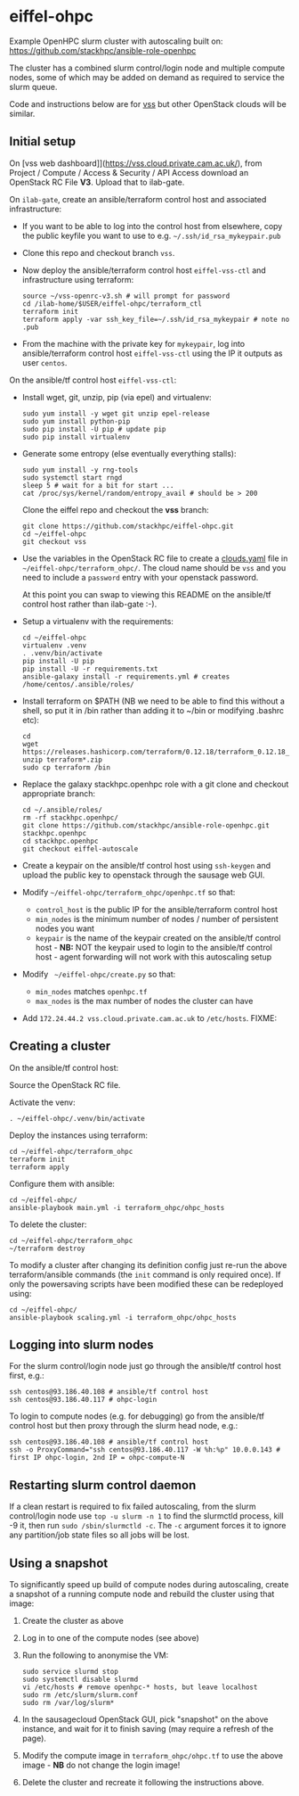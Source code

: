 # eiffel-ohpc

Example OpenHPC slurm cluster with autoscaling built on:
https://github.com/stackhpc/ansible-role-openhpc

The cluster has a combined slurm control/login node and multiple compute nodes, some of which may be added on demand as required to service the slurm queue.

Code and instructions below are for [vss](https://vss.cloud.private.cam.ac.uk/) but other OpenStack clouds will be similar.

## Initial setup

On [vss web dashboard]](https://vss.cloud.private.cam.ac.uk/), from Project / Compute / Access & Security / API Access download an OpenStack RC File **V3**. Upload that to ilab-gate.

On `ilab-gate`, create an ansible/terraform control host and associated infrastructure:
- If you want to be able to log into the control host from elsewhere, copy the public keyfile you want to use to e.g. `~/.ssh/id_rsa_mykeypair.pub`
- Clone this repo and checkout branch `vss`.
- Now deploy the ansible/terraform control host `eiffel-vss-ctl` and infrastructure using terraform:

  ```shell
  source ~/vss-openrc-v3.sh # will prompt for password
  cd /ilab-home/$USER/eiffel-ohpc/terraform_ctl
  terraform init
  terraform apply -var ssh_key_file=~/.ssh/id_rsa_mykeypair # note no .pub
  ```
- From the machine with the private key for `mykeypair`, log into ansible/terraform control host `eiffel-vss-ctl` using the IP it outputs as user `centos`.

On the ansible/tf control host `eiffel-vss-ctl`:

- Install wget, git, unzip, pip (via epel) and virtualenv:

  ```shell
  sudo yum install -y wget git unzip epel-release
  sudo yum install python-pip
  sudo pip install -U pip # update pip
  sudo pip install virtualenv
  ```

- Generate some entropy (else eventually everything stalls):

  ```shell
  sudo yum install -y rng-tools
  sudo systemctl start rngd
  sleep 5 # wait for a bit for start ...
  cat /proc/sys/kernel/random/entropy_avail # should be > 200
  ```

  Clone the eiffel repo and checkout the **vss** branch:

  ```shell
  git clone https://github.com/stackhpc/eiffel-ohpc.git 
  cd ~/eiffel-ohpc
  git checkout vss
  ```

- Use the variables in the OpenStack RC file to create a [clouds.yaml](https://docs.openstack.org/openstacksdk/latest/user/config/configuration.html) file in `~/eiffel-ohpc/terraform_ohpc/`. The cloud name should be `vss` and you need to include a `password` entry with your openstack password.


  At this point you can swap to viewing this README on the ansible/tf control host rather than ilab-gate :-).

- Setup a virtualenv with the requirements:

  ```shell
  cd ~/eiffel-ohpc
  virtualenv .venv
  . .venv/bin/activate
  pip install -U pip
  pip install -U -r requirements.txt
  ansible-galaxy install -r requirements.yml # creates /home/centos/.ansible/roles/
  ```

- Install terraform on $PATH (NB we need to be able to find this without a shell, so put it in /bin rather than adding it to ~/bin or modifying .bashrc etc):

  ```shell
  cd
  wget https://releases.hashicorp.com/terraform/0.12.18/terraform_0.12.18_linux_amd64.zip
  unzip terraform*.zip
  sudo cp terraform /bin
  ```

- Replace the galaxy stackhpc.openhpc role with a git clone and checkout appropriate branch:

  ```shell
  cd ~/.ansible/roles/
  rm -rf stackhpc.openhpc/
  git clone https://github.com/stackhpc/ansible-role-openhpc.git stackhpc.openhpc
  cd stackhpc.openhpc
  git checkout eiffel-autoscale
  ```

- Create a keypair on the ansible/tf control host using `ssh-keygen` and upload the public key to openstack through the sausage web GUI.

- Modify  `~/eiffel-ohpc/terraform_ohpc/openhpc.tf` so that:

    - `control_host` is the public IP for the ansible/terraform control host
    - `min_nodes` is the minimum number of nodes / number of persistent nodes you want
    - `keypair` is the name of the keypair created on the ansible/tf control host - **NB:** NOT the keypair used to login 
      to the ansible/tf control host - agent forwarding will not work with this autoscaling setup
    
- Modify ` ~/eiffel-ohpc/create.py` so that:

    - `min_nodes` matches `openhpc.tf`
    - `max_nodes` is the max number of nodes the cluster can have

- Add `172.24.44.2 vss.cloud.private.cam.ac.uk` to `/etc/hosts`. FIXME:

## Creating a cluster

On the ansible/tf control host:

Source the OpenStack RC file.

Activate the venv:

```shell
. ~/eiffel-ohpc/.venv/bin/activate
```

Deploy the instances using terraform:

```shell
cd ~/eiffel-ohpc/terraform_ohpc
terraform init
terraform apply
```

Configure them with ansible:

```shell
cd ~/eiffel-ohpc/
ansible-playbook main.yml -i terraform_ohpc/ohpc_hosts
```

To delete the cluster:

```shell
cd ~/eiffel-ohpc/terraform_ohpc
~/terraform destroy
```

To modify a cluster after changing its definition config just re-run the above terraform/ansible commands (the `init` command is only required once). If only the powersaving scripts have been modified these can be redeployed using:

```shell
cd ~/eiffel-ohpc/
ansible-playbook scaling.yml -i terraform_ohpc/ohpc_hosts
```

## Logging into slurm nodes

For the slurm control/login node just go through the ansible/tf control host first, e.g.:

```shell
ssh centos@93.186.40.108 # ansible/tf control host
ssh centos@93.186.40.117 # ohpc-login
```

To login to compute nodes (e.g. for debugging) go from the ansible/tf control host but then proxy through the slurm head node, e.g.:

```shell
ssh centos@93.186.40.108 # ansible/tf control host
ssh -o ProxyCommand="ssh centos@93.186.40.117 -W %h:%p" 10.0.0.143 # first IP ohpc-login, 2nd IP = ohpc-compute-N
```

## Restarting slurm control daemon
If a clean restart is required to fix failed autoscaling, from the slurm control/login node use `top -u slurm -n 1` to find the slurmctld process, kill -9 it, then run `sudo /sbin/slurmctld -c`. The `-c` argument forces it to ignore any partition/job state files so all jobs will be lost.

## Using a snapshot
To significantly speed up build of compute nodes during autoscaling, create a snapshot of a running compute node and rebuild the cluster using that image:

1. Create the cluster as above

2. Log in to one of the compute nodes (see above)

3. Run the following to anonymise the VM:

   ```shell
   sudo service slurmd stop
   sudo systemctl disable slurmd
   vi /etc/hosts # remove openhpc-* hosts, but leave localhost
   sudo rm /etc/slurm/slurm.conf
   sudo rm /var/log/slurm*
   ```

4. In the sausagecloud OpenStack GUI, pick "snapshot" on the above instance, and wait for it to finish saving (may require a refresh of the page).

5. Modify the compute image in `terraform_ohpc/ohpc.tf` to use the above image - **NB** do not change the login image!

6. Delete the cluster and recreate it following the instructions above.
